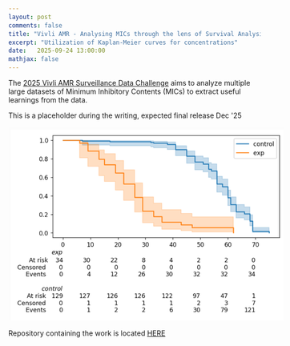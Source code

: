 ```yaml
---
layout: post
comments: false
title: "Vivli AMR - Analysing MICs through the lens of Survival Analysis"
excerpt: "Utilization of Kaplan-Meier curves for concentrations"
date:   2025-09-24 13:00:00
mathjax: false
---
```


The [2025 Vivli AMR Surveillance Data Challenge](https://amr.vivli.org/data-challenge/data-challenge-overview/) aims to analyze multiple large datasets of Minimum Inhibitory Contents (MICs) to extract useful learnings from the data.

This is a placeholder during the writing, expected final release Dec '25

<div class="imgcap">
<img style="max-width: 550px; max-height: 500px" src="/assets/vivli/test.png">
</div>

Repository containing the work is located [HERE](https://github.com/Nachtraven/Vivli-AMR-Data-Challenge-Survival)